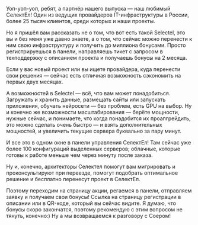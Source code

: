Уоп-уоп-уоп, ребят, а партнёр нашего выпуска — наш любимый СелектЕл! Один из ведущих провайдеров IT-инфраструктуры в России, более 25 тысяч клиентов, среди которых и наши проекты.

Но я пришёл вам рассказать не о том, что вот есть такой Selectel, это вы и без меня уже давно знаете, а о том, что сейчас можно перенести к ним свою инфраструктуру и получить до миллиона бонусами. Просто регистрируешься в панели, направляешь тикет с запросом в техподдержку с описанием проекта и получаешь бонусы на 2 месяца.

Если у вас новый проект или вы ищете провайдера, куда перенести свои решения — сейчас есть отличная возможность сэкономить на первых двух месяцах. 

А возможностей в Selectel — всё, что вам может понадобиться. Загружать и хранить данные, размещать сайты или запускать приложения, обучать нейросети — без проблем, есть GPU на выбор. Ну и конечно же возможности масштабирования — берёте мощности, нужные сейчас, и понимаете, что когда понадобится их проапгрейдить, это можно сделать очень быстро — и взять дополнительных мощностей, и увеличить текущие сервера буквально за пару минут.

И все это в одном окне в панели управления СелектЕл! Там сейчас уже более 100 конфигураций выделенных серверов; облачные, которые готовы к работе меньше чем через минуту после заказа.

Ну и, конечно, архитекторы Селектел помогут вам мигрировать и проконсультируют при переезде, помогут подобрать оптимальное решение и бесплатно перенесут проект в СелектЕл.

Поэтому переходим на страницу акции, регаемся в панели, отправляем заявку и получаем свои бонусы! Ссылка на страницу регистрации в описании или в QR-коде, который вы сейчас видите. Я думаю, что бонусы скоро закончатся, поэтому рекомендую с этим вопросом не тянуть, конечно:) Ну а мы возвращаемся к разговору с Соером!